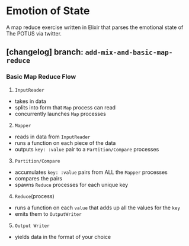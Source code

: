 # Emotion of State
A map reduce exercise written in Elixir that parses the emotional state of The POTUS via twitter.

## [changelog] branch: `add-mix-and-basic-map-reduce`
### Basic Map Reduce Flow
1. `InputReader`
  - takes in data
  - splits into form that `Map` process can read
  - concurrently launches `Map` processes
2. `Mapper`
  - reads in data from `InputReader`
  - runs a function on each piece of the data
  - outputs `key: :value` pair to a `Partition/Compare` processes
3. `Partition/Compare`
  - accumulates `key: :value` pairs from ALL the `Mapper` processes
  - compares the pairs
  - spawns `Reduce` processes for each unique key
4. `Reduce`(process)
  - runs a function on each `value` that adds up all the values for the `key`
  - emits them to `OutputWriter`
5. `Output Writer`
  - yields data in the format of your choice
